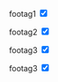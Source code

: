 <form accept-charset="UTF-8" action="/posts/1" id="update_post_1" method="post">
  
  <label for="post_tag_ids_1">footag1</label>
  <input checked="checked" id="post_tag_ids_1" name="post[tag_ids][]" type="checkbox" value="1">

  <label for="post_tag_ids_2">footag2</label>
  <input checked="checked" id="post_tag_ids_2" name="post[tag_ids][]" type="checkbox" value="2">

  <label for="post_tag_ids_3">footag3</label>
  <input checked="checked" id="post_tag_ids_3" name="post[tag_ids][]" type="checkbox" value="3">
  
  <label for="post_tag_ids_5">footag3</label>
  <input checked="checked" id="post_tag_ids_5" name="post[tag_ids][]" type="checkbox" value="5">
</form>

